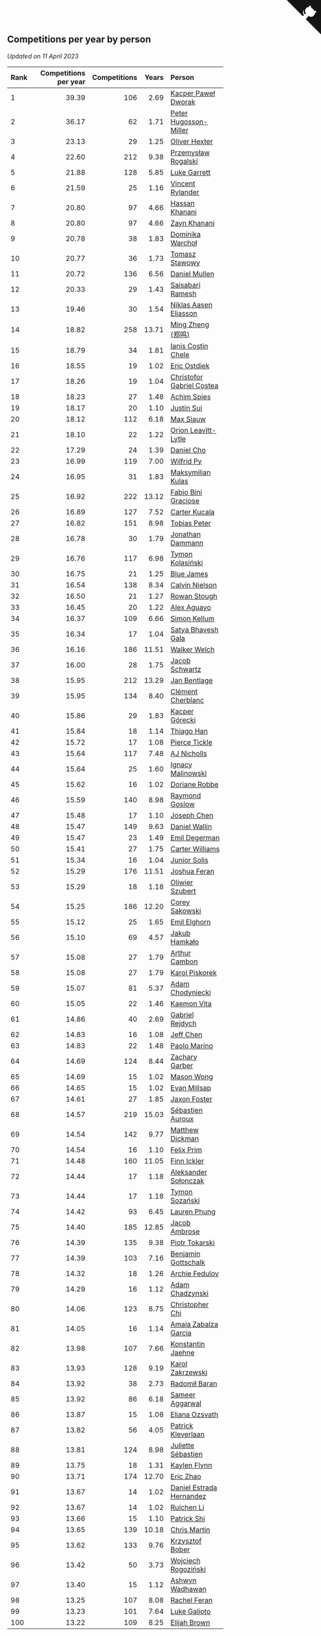 ## Competitions per year by person

*Updated on 11 April 2023*

| Rank | Competitions per year | Competitions | Years | Person |
| :--- | ---: | ---: | ---: | :--- |
| 1 | 39.39 | 106 | 2.69 | [Kacper Paweł Dworak](https://www.worldcubeassociation.org/persons/2020DWOR01) |
| 2 | 36.17 | 62 | 1.71 | [Peter Hugosson-Miller](https://www.worldcubeassociation.org/persons/2021HUGO01) |
| 3 | 23.13 | 29 | 1.25 | [Oliver Hexter](https://www.worldcubeassociation.org/persons/2022HEXT01) |
| 4 | 22.60 | 212 | 9.38 | [Przemysław Rogalski](https://www.worldcubeassociation.org/persons/2013ROGA02) |
| 5 | 21.88 | 128 | 5.85 | [Luke Garrett](https://www.worldcubeassociation.org/persons/2017GARR05) |
| 6 | 21.59 | 25 | 1.16 | [Vincent Rylander](https://www.worldcubeassociation.org/persons/2022RYLA01) |
| 7 | 20.80 | 97 | 4.66 | [Hassan Khanani](https://www.worldcubeassociation.org/persons/2018KHAN26) |
| 8 | 20.80 | 97 | 4.66 | [Zayn Khanani](https://www.worldcubeassociation.org/persons/2018KHAN28) |
| 9 | 20.78 | 38 | 1.83 | [Dominika Warchoł](https://www.worldcubeassociation.org/persons/2021WARC01) |
| 10 | 20.77 | 36 | 1.73 | [Tomasz Stawowy](https://www.worldcubeassociation.org/persons/2021STAW01) |
| 11 | 20.72 | 136 | 6.56 | [Daniel Mullen](https://www.worldcubeassociation.org/persons/2016MULL04) |
| 12 | 20.33 | 29 | 1.43 | [Saisabari Ramesh](https://www.worldcubeassociation.org/persons/2021RAME01) |
| 13 | 19.46 | 30 | 1.54 | [Niklas Aasen Eliasson](https://www.worldcubeassociation.org/persons/2021ELIA01) |
| 14 | 18.82 | 258 | 13.71 | [Ming Zheng (郑鸣)](https://www.worldcubeassociation.org/persons/2009ZHEN11) |
| 15 | 18.79 | 34 | 1.81 | [Ianis Costin Chele](https://www.worldcubeassociation.org/persons/2021CHEL01) |
| 16 | 18.55 | 19 | 1.02 | [Eric Ostdiek](https://www.worldcubeassociation.org/persons/2022OSTD01) |
| 17 | 18.26 | 19 | 1.04 | [Christofor Gabriel Costea](https://www.worldcubeassociation.org/persons/2022COST03) |
| 18 | 18.23 | 27 | 1.48 | [Achim Spies](https://www.worldcubeassociation.org/persons/2021SPIE01) |
| 19 | 18.17 | 20 | 1.10 | [Justin Sui](https://www.worldcubeassociation.org/persons/2022SUIJ01) |
| 20 | 18.12 | 112 | 6.18 | [Max Siauw](https://www.worldcubeassociation.org/persons/2017SIAU02) |
| 21 | 18.10 | 22 | 1.22 | [Orion Leavitt-Lytle](https://www.worldcubeassociation.org/persons/2022LEAV01) |
| 22 | 17.29 | 24 | 1.39 | [Daniel Cho](https://www.worldcubeassociation.org/persons/2021CHOD01) |
| 23 | 16.99 | 119 | 7.00 | [Wilfrid Py](https://www.worldcubeassociation.org/persons/2016PYWI01) |
| 24 | 16.95 | 31 | 1.83 | [Maksymilian Kulas](https://www.worldcubeassociation.org/persons/2021KULA02) |
| 25 | 16.92 | 222 | 13.12 | [Fabio Bini Graciose](https://www.worldcubeassociation.org/persons/2010GRAC02) |
| 26 | 16.89 | 127 | 7.52 | [Carter Kucala](https://www.worldcubeassociation.org/persons/2015KUCA01) |
| 27 | 16.82 | 151 | 8.98 | [Tobias Peter](https://www.worldcubeassociation.org/persons/2014PETE03) |
| 28 | 16.78 | 30 | 1.79 | [Jonathan Dammann](https://www.worldcubeassociation.org/persons/2021DAMM01) |
| 29 | 16.76 | 117 | 6.98 | [Tymon Kolasiński](https://www.worldcubeassociation.org/persons/2016KOLA02) |
| 30 | 16.75 | 21 | 1.25 | [Blue James](https://www.worldcubeassociation.org/persons/2022JAME01) |
| 31 | 16.54 | 138 | 8.34 | [Calvin Nielson](https://www.worldcubeassociation.org/persons/2014NIEL03) |
| 32 | 16.50 | 21 | 1.27 | [Rowan Stough](https://www.worldcubeassociation.org/persons/2022STOU01) |
| 33 | 16.45 | 20 | 1.22 | [Alex Aguayo](https://www.worldcubeassociation.org/persons/2022AGUA01) |
| 34 | 16.37 | 109 | 6.66 | [Simon Kellum](https://www.worldcubeassociation.org/persons/2016KELL12) |
| 35 | 16.34 | 17 | 1.04 | [Satya Bhavesh Gala](https://www.worldcubeassociation.org/persons/2022GALA03) |
| 36 | 16.16 | 186 | 11.51 | [Walker Welch](https://www.worldcubeassociation.org/persons/2011WELC01) |
| 37 | 16.00 | 28 | 1.75 | [Jacob Schwartz](https://www.worldcubeassociation.org/persons/2021SCHW01) |
| 38 | 15.95 | 212 | 13.29 | [Jan Bentlage](https://www.worldcubeassociation.org/persons/2010BENT01) |
| 39 | 15.95 | 134 | 8.40 | [Clément Cherblanc](https://www.worldcubeassociation.org/persons/2014CHER05) |
| 40 | 15.86 | 29 | 1.83 | [Kacper Górecki](https://www.worldcubeassociation.org/persons/2021GORE01) |
| 41 | 15.84 | 18 | 1.14 | [Thiago Han](https://www.worldcubeassociation.org/persons/2022HANT01) |
| 42 | 15.72 | 17 | 1.08 | [Pierce Tickle](https://www.worldcubeassociation.org/persons/2022TICK01) |
| 43 | 15.64 | 117 | 7.48 | [AJ Nicholls](https://www.worldcubeassociation.org/persons/2015NICH04) |
| 44 | 15.64 | 25 | 1.60 | [Ignacy Malinowski](https://www.worldcubeassociation.org/persons/2021MALI02) |
| 45 | 15.62 | 16 | 1.02 | [Doriane Robbe](https://www.worldcubeassociation.org/persons/2022ROBB03) |
| 46 | 15.59 | 140 | 8.98 | [Raymond Goslow](https://www.worldcubeassociation.org/persons/2014GOSL01) |
| 47 | 15.48 | 17 | 1.10 | [Joseph Chen](https://www.worldcubeassociation.org/persons/2022CHEN16) |
| 48 | 15.47 | 149 | 9.63 | [Daniel Wallin](https://www.worldcubeassociation.org/persons/2013WALL03) |
| 49 | 15.47 | 23 | 1.49 | [Emil Degerman](https://www.worldcubeassociation.org/persons/2021DEGE01) |
| 50 | 15.41 | 27 | 1.75 | [Carter Williams](https://www.worldcubeassociation.org/persons/2021WILL06) |
| 51 | 15.34 | 16 | 1.04 | [Junior Solis](https://www.worldcubeassociation.org/persons/2022SOLI03) |
| 52 | 15.29 | 176 | 11.51 | [Joshua Feran](https://www.worldcubeassociation.org/persons/2011FERA01) |
| 53 | 15.29 | 18 | 1.18 | [Oliwier Szubert](https://www.worldcubeassociation.org/persons/2022SZUB01) |
| 54 | 15.25 | 186 | 12.20 | [Corey Sakowski](https://www.worldcubeassociation.org/persons/2011SAKO01) |
| 55 | 15.12 | 25 | 1.65 | [Emil Elghorn](https://www.worldcubeassociation.org/persons/2021ELGH01) |
| 56 | 15.10 | 69 | 4.57 | [Jakub Hamkało](https://www.worldcubeassociation.org/persons/2018HAMK01) |
| 57 | 15.08 | 27 | 1.79 | [Arthur Cambon](https://www.worldcubeassociation.org/persons/2021CAMB01) |
| 58 | 15.08 | 27 | 1.79 | [Karol Piskorek](https://www.worldcubeassociation.org/persons/2021PISK01) |
| 59 | 15.07 | 81 | 5.37 | [Adam Chodyniecki](https://www.worldcubeassociation.org/persons/2017CHOD02) |
| 60 | 15.05 | 22 | 1.46 | [Kaemon Vita](https://www.worldcubeassociation.org/persons/2021VITA01) |
| 61 | 14.86 | 40 | 2.69 | [Gabriel Rejdych](https://www.worldcubeassociation.org/persons/2020REJD01) |
| 62 | 14.83 | 16 | 1.08 | [Jeff Chen](https://www.worldcubeassociation.org/persons/2022CHEN19) |
| 63 | 14.83 | 22 | 1.48 | [Paolo Marino](https://www.worldcubeassociation.org/persons/2021MARI04) |
| 64 | 14.69 | 124 | 8.44 | [Zachary Garber](https://www.worldcubeassociation.org/persons/2014GARB01) |
| 65 | 14.69 | 15 | 1.02 | [Mason Wong](https://www.worldcubeassociation.org/persons/2022WONG03) |
| 66 | 14.65 | 15 | 1.02 | [Evan Millsap](https://www.worldcubeassociation.org/persons/2022MILL05) |
| 67 | 14.61 | 27 | 1.85 | [Jaxon Foster](https://www.worldcubeassociation.org/persons/2021FOST01) |
| 68 | 14.57 | 219 | 15.03 | [Sébastien Auroux](https://www.worldcubeassociation.org/persons/2008AURO01) |
| 69 | 14.54 | 142 | 9.77 | [Matthew Dickman](https://www.worldcubeassociation.org/persons/2013DICK01) |
| 70 | 14.54 | 16 | 1.10 | [Felix Prim](https://www.worldcubeassociation.org/persons/2022PRIM01) |
| 71 | 14.48 | 160 | 11.05 | [Finn Ickler](https://www.worldcubeassociation.org/persons/2012ICKL01) |
| 72 | 14.44 | 17 | 1.18 | [Aleksander Sołonczak](https://www.worldcubeassociation.org/persons/2022SOLO01) |
| 73 | 14.44 | 17 | 1.18 | [Tymon Sozański](https://www.worldcubeassociation.org/persons/2022SOZA01) |
| 74 | 14.42 | 93 | 6.45 | [Lauren Phung](https://www.worldcubeassociation.org/persons/2016PHUN02) |
| 75 | 14.40 | 185 | 12.85 | [Jacob Ambrose](https://www.worldcubeassociation.org/persons/2010AMBR01) |
| 76 | 14.39 | 135 | 9.38 | [Piotr Tokarski](https://www.worldcubeassociation.org/persons/2013TOKA01) |
| 77 | 14.39 | 103 | 7.16 | [Benjamin Gottschalk](https://www.worldcubeassociation.org/persons/2016GOTT01) |
| 78 | 14.32 | 18 | 1.26 | [Archie Fedulov](https://www.worldcubeassociation.org/persons/2022FEDU01) |
| 79 | 14.29 | 16 | 1.12 | [Adam Chadzynski](https://www.worldcubeassociation.org/persons/2022CHAD02) |
| 80 | 14.06 | 123 | 8.75 | [Christopher Chi](https://www.worldcubeassociation.org/persons/2014CHIC01) |
| 81 | 14.05 | 16 | 1.14 | [Amaia Zabalza Garcia](https://www.worldcubeassociation.org/persons/2022GARC03) |
| 82 | 13.98 | 107 | 7.66 | [Konstantin Jaehne](https://www.worldcubeassociation.org/persons/2015JAEH01) |
| 83 | 13.93 | 128 | 9.19 | [Karol Zakrzewski](https://www.worldcubeassociation.org/persons/2014ZAKR01) |
| 84 | 13.92 | 38 | 2.73 | [Radomił Baran](https://www.worldcubeassociation.org/persons/2020BARA02) |
| 85 | 13.92 | 86 | 6.18 | [Sameer Aggarwal](https://www.worldcubeassociation.org/persons/2017AGGA01) |
| 86 | 13.87 | 15 | 1.08 | [Eliana Ozsvath](https://www.worldcubeassociation.org/persons/2022OZSV01) |
| 87 | 13.82 | 56 | 4.05 | [Patrick Kleverlaan](https://www.worldcubeassociation.org/persons/2019KLEV01) |
| 88 | 13.81 | 124 | 8.98 | [Juliette Sébastien](https://www.worldcubeassociation.org/persons/2014SEBA01) |
| 89 | 13.75 | 18 | 1.31 | [Kaylen Flynn](https://www.worldcubeassociation.org/persons/2022FLYN01) |
| 90 | 13.71 | 174 | 12.70 | [Eric Zhao](https://www.worldcubeassociation.org/persons/2010ZHAO19) |
| 91 | 13.67 | 14 | 1.02 | [Daniel Estrada Hernandez](https://www.worldcubeassociation.org/persons/2022HERN07) |
| 92 | 13.67 | 14 | 1.02 | [Ruichen Li](https://www.worldcubeassociation.org/persons/2022LIRU02) |
| 93 | 13.66 | 15 | 1.10 | [Patrick Shi](https://www.worldcubeassociation.org/persons/2022SHIP01) |
| 94 | 13.65 | 139 | 10.18 | [Chris Martin](https://www.worldcubeassociation.org/persons/2013MART03) |
| 95 | 13.62 | 133 | 9.76 | [Krzysztof Bober](https://www.worldcubeassociation.org/persons/2013BOBE01) |
| 96 | 13.42 | 50 | 3.73 | [Wojciech Rogoziński](https://www.worldcubeassociation.org/persons/2019ROGO04) |
| 97 | 13.40 | 15 | 1.12 | [Ashwyn Wadhawan](https://www.worldcubeassociation.org/persons/2022WADH02) |
| 98 | 13.25 | 107 | 8.08 | [Rachel Feran](https://www.worldcubeassociation.org/persons/2015FERA01) |
| 99 | 13.23 | 101 | 7.64 | [Luke Galioto](https://www.worldcubeassociation.org/persons/2015GALI02) |
| 100 | 13.22 | 109 | 8.25 | [Elijah Brown](https://www.worldcubeassociation.org/persons/2015BROW03) |


<a href="https://github.com/JustinTimeCuber/wca_statistics" class="github-corner" aria-label="View source on Github"><svg width="80" height="80" viewBox="0 0 250 250" style="fill:#151513; color:#fff; position: absolute; top: 0; border: 0; right: 0;" aria-hidden="true"><path d="M0,0 L115,115 L130,115 L142,142 L250,250 L250,0 Z"></path><path d="M128.3,109.0 C113.8,99.7 119.0,89.6 119.0,89.6 C122.0,82.7 120.5,78.6 120.5,78.6 C119.2,72.0 123.4,76.3 123.4,76.3 C127.3,80.9 125.5,87.3 125.5,87.3 C122.9,97.6 130.6,101.9 134.4,103.2" fill="currentColor" style="transform-origin: 130px 106px;" class="octo-arm"></path><path d="M115.0,115.0 C114.9,115.1 118.7,116.5 119.8,115.4 L133.7,101.6 C136.9,99.2 139.9,98.4 142.2,98.6 C133.8,88.0 127.5,74.4 143.8,58.0 C148.5,53.4 154.0,51.2 159.7,51.0 C160.3,49.4 163.2,43.6 171.4,40.1 C171.4,40.1 176.1,42.5 178.8,56.2 C183.1,58.6 187.2,61.8 190.9,65.4 C194.5,69.0 197.7,73.2 200.1,77.6 C213.8,80.2 216.3,84.9 216.3,84.9 C212.7,93.1 206.9,96.0 205.4,96.6 C205.1,102.4 203.0,107.8 198.3,112.5 C181.9,128.9 168.3,122.5 157.7,114.1 C157.9,116.9 156.7,120.9 152.7,124.9 L141.0,136.5 C139.8,137.7 141.6,141.9 141.8,141.8 Z" fill="currentColor" class="octo-body"></path></svg></a><style>.github-corner:hover .octo-arm{animation:octocat-wave 560ms ease-in-out}@keyframes octocat-wave{0%,100%{transform:rotate(0)}20%,60%{transform:rotate(-25deg)}40%,80%{transform:rotate(10deg)}}@media (max-width:500px){.github-corner:hover .octo-arm{animation:none}.github-corner .octo-arm{animation:octocat-wave 560ms ease-in-out}}</style>
